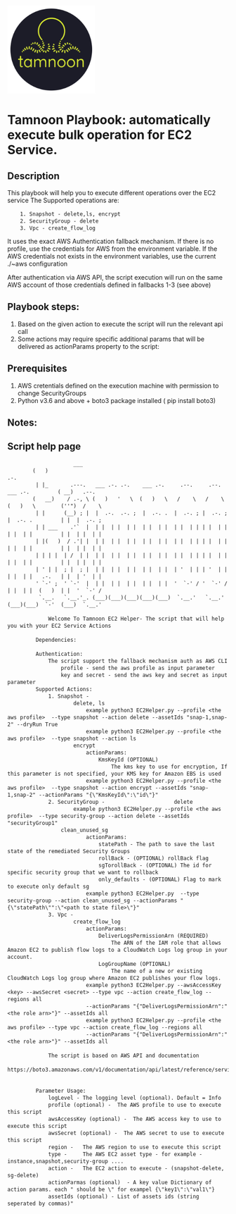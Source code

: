 
<img src="../images/icons/Tamnoon.png" width="200"/>

# Tamnoon Playbook: automatically execute bulk operation for EC2 Service.

## Description
This playbook will help you to execute different operations over the EC2 service
The Supported operations are:

        1. Snapshot - delete,ls, encrypt
        2. SecurityGroup - delete
        3. Vpc - create_flow_log
    
It uses the exact AWS Authentication fallback mechanism.
If there is no profile, use the credentials for AWS from the environment variable.
If the AWS credentials not exists in the environment variables, use the current ./~aws configuration

After authentication via AWS API, the script execution will run on the same AWS account of those credentials defined in fallbacks 1-3 (see above)

## Playbook steps:
1. Based on the given action to execute the script will run the relevant api call 
2. Some actions may require specific additional params that will be delivered as actionParams property to the script:


      
## Prerequisites 
1. AWS cretentials defined on the execution machine with permission to change SecurityGroups
2. Python v3.6  and above + boto3 package installed ( pip install boto3)

## Notes:


## Script help page 

                         ___                                                                                           
			(   )                                                                            .-.           
			 | |_       .---.   ___ .-. .-.    ___ .-.     .--.     .--.    ___ .-.         ( __)   .--.   
			(   __)    / .-, \ (   )   '   \  (   )   \   /    \   /    \  (   )   \        (''")  /    \  
			 | |      (__) ; |  |  .-.  .-. ;  |  .-. .  |  .-. ; |  .-. ;  |  .-. .         | |  |  .-. ; 
			 | | ___    .'`  |  | |  | |  | |  | |  | |  | |  | | | |  | |  | |  | |         | |  | |  | | 
			 | |(   )  / .'| |  | |  | |  | |  | |  | |  | |  | | | |  | |  | |  | |         | |  | |  | | 
			 | | | |  | /  | |  | |  | |  | |  | |  | |  | |  | | | |  | |  | |  | |         | |  | |  | | 
			 | ' | |  ; |  ; |  | |  | |  | |  | |  | |  | '  | | | '  | |  | |  | |   .-.   | |  | '  | | 
			 ' `-' ;  ' `-'  |  | |  | |  | |  | |  | |  '  `-' / '  `-' /  | |  | |  (   )  | |  '  `-' / 
			  `.__.   `.__.'_. (___)(___)(___)(___)(___)  `.__.'   `.__.'  (___)(___)  `-'  (___)  `.__.'  

        		 Welcome To Tamnoon EC2 Helper- The script that will help you with your EC2 Service Actions 

			 Dependencies:
				 
			 Authentication:
				 The script support the fallback mechanism auth as AWS CLI
					 profile - send the aws profile as input parameter
					 key and secret - send the aws key and secret as input parameter
			 Supported Actions:
				 1. Snapshot - 
						 delete, ls
							 example python3 EC2Helper.py --profile <the aws profile>  --type snapshot --action delete --assetIds "snap-1,snap-2" --dryRun True
							 example python3 EC2Helper.py --profile <the aws profile>  --type snapshot --action ls
						 encrypt
							 actionParams:
								 KmsKeyId (OPTIONAL) 
									 The kms key to use for encryption, If this parameter is not specified, your KMS key for Amazon EBS is used
							 example python3 EC2Helper.py --profile <the aws profile>  --type snapshot --action encrypt --assetIds "snap-1,snap-2" --actionParams "{\"KmsKeyId\":\"id\"}"
				 2. SecurityGroup - 					 delete  
						 example python3 EC2Helper.py --profile <the aws profile>  --type security-group --action delete --assetIds "securityGroup1"
					 clean_unused_sg
							 actionParams:
								 statePath - The path to save the last state of the remediated Security Groups 
								 rollBack - (OPTIONAL) rollBack flag 
								 sgTorollBack - (OPTIONAL) The id for specific security group that we want to rollback 
								 only_defaults - (OPTIONAL) Flag to mark to execute only default sg 
							 example python3 EC2Helper.py  --type security-group --action clean_unused_sg --actionParams "{\"statePath\"":\"<path to state file>\"}"
				 3. Vpc - 
						 create_flow_log
							 actionParams:
								 DeliverLogsPermissionArn (REQUIRED)
									 The ARN of the IAM role that allows Amazon EC2 to publish flow logs to a CloudWatch Logs log group in your account. 
								 LogGroupName (OPTIONAL)
									 The name of a new or existing CloudWatch Logs log group where Amazon EC2 publishes your flow logs.
							 example python3 EC2Helper.py --awsAccessKey <key> --awsSecret <secret> --type vpc --action create_flow_log --regions all
							 --actionParams "{"DeliverLogsPermissionArn":"<the role arn>"}" --assetIds all
							 example python3 EC2Helper.py --profile <the aws profile> --type vpc --action create_flow_log --regions all
							 --actionParams "{"DeliverLogsPermissionArn":"<the role arn>"}" --assetIds all

				 The script is based on AWS API and documentation 
				 https://boto3.amazonaws.com/v1/documentation/api/latest/reference/services/s3.html


			 Parameter Usage:
				 logLevel - The logging level (optional). Default = Info
				 profile (optional) -  The AWS profile to use to execute this script
				 awsAccessKey (optional) -  The AWS access key to use to execute this script
				 awsSecret (optional) -  The AWS secret to use to execute this script
				 region -   The AWS region to use to execute this script
				 type -     The AWS EC2 asset type - for example - instance,snapshot,security-group ....
				 action -   The EC2 action to execute - (snapshot-delete, sg-delete)
				 actionParmas (optional)  - A key value Dictionary of action params. each " should be \" for exampel {\"key1\":\"val1\"}
				 assetIds (optional) - List of assets ids (string seperated by commas)"
